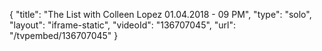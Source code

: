{
    "title": "The List with Colleen Lopez 01.04.2018 - 09 PM",
    "type": "solo",
    "layout": "iframe-static",
    "videoId": "136707045",
    "url": "\/tvpembed\/136707045"
}